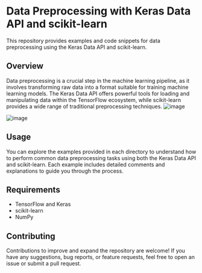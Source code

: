 # Data Preprocessing with Keras Data API and scikit-learn

This repository provides examples and code snippets for data preprocessing using the Keras Data API and scikit-learn.

## Overview

Data preprocessing is a crucial step in the machine learning pipeline, as it involves transforming raw data into a format suitable for training machine learning models. The Keras Data API offers powerful tools for loading and manipulating data within the TensorFlow ecosystem, while scikit-learn provides a wide range of traditional preprocessing techniques.
![image](https://github.com/guina12/deep_learning_preprocessing_data/assets/115325442/6aebf9a4-14cd-4195-8ba3-ff6ac99a8d61)

![image](https://github.com/guina12/deep_learning_preprocessing_data/assets/115325442/fcbd4f18-7f62-479f-99de-f1d2c8351e38)


## Usage

You can explore the examples provided in each directory to understand how to perform common data preprocessing tasks using both the Keras Data API and scikit-learn. Each example includes detailed comments and explanations to guide you through the process.

## Requirements

- TensorFlow and Keras
- scikit-learn
- NumPy

## Contributing

Contributions to improve and expand the repository are welcome! If you have any suggestions, bug reports, or feature requests, feel free to open an issue or submit a pull request.


